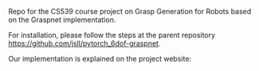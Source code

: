 Repo for the CS539 course project on Grasp Generation for Robots based on the Graspnet implementation.

For installation, please follow the steps at the parent repository https://github.com/jsll/pytorch_6dof-graspnet.

Our implementation is explained on the project website: 
